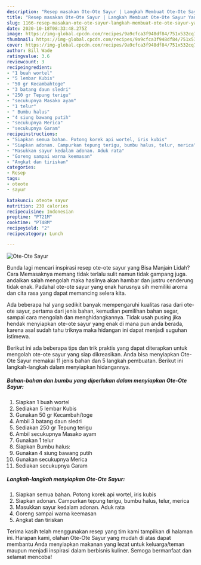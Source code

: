 ```yaml
---
description: "Resep masakan Ote-Ote Sayur | Langkah Membuat Ote-Ote Sayur Yang Menggugah Selera"
title: "Resep masakan Ote-Ote Sayur | Langkah Membuat Ote-Ote Sayur Yang Menggugah Selera"
slug: 1166-resep-masakan-ote-ote-sayur-langkah-membuat-ote-ote-sayur-yang-menggugah-selera
date: 2020-10-18T08:33:48.275Z
image: https://img-global.cpcdn.com/recipes/9a9cfca3f948df84/751x532cq70/ote-ote-sayur-foto-resep-utama.jpg
thumbnail: https://img-global.cpcdn.com/recipes/9a9cfca3f948df84/751x532cq70/ote-ote-sayur-foto-resep-utama.jpg
cover: https://img-global.cpcdn.com/recipes/9a9cfca3f948df84/751x532cq70/ote-ote-sayur-foto-resep-utama.jpg
author: Bill Wade
ratingvalue: 3.6
reviewcount: 3
recipeingredient:
- "1 buah wortel"
- "5 lembar Kubis"
- "50 gr Kecambahtoge"
- "3 batang daun sledri"
- "250 gr Tepung terigu"
- "secukupnya Masako ayam"
- "1 telur"
- " Bumbu halus"
- "4 siung bawang putih"
- "secukupnya Merica"
- "secukupnya Garam"
recipeinstructions:
- "Siapkan semua bahan. Potong korek api wortel, iris kubis"
- "Siapkan adonan. Campurkan tepung terigu, bumbu halus, telur, merica"
- "Masukkan sayur kedalam adonan. Aduk rata"
- "Goreng sampai warna keemasan"
- "Angkat dan tiriskan"
categories:
- Resep
tags:
- oteote
- sayur

katakunci: oteote sayur 
nutrition: 230 calories
recipecuisine: Indonesian
preptime: "PT21M"
cooktime: "PT48M"
recipeyield: "2"
recipecategory: Lunch

---
```



![Ote-Ote Sayur](https://img-global.cpcdn.com/recipes/9a9cfca3f948df84/751x532cq70/ote-ote-sayur-foto-resep-utama.jpg)

Bunda lagi mencari inspirasi resep ote-ote sayur yang Bisa Manjain Lidah? Cara Memasaknya memang tidak terlalu sulit namun tidak gampang juga. andaikan salah mengolah maka hasilnya akan hambar dan justru cenderung tidak enak. Padahal ote-ote sayur yang enak harusnya sih memiliki aroma dan cita rasa yang dapat memancing selera kita.

Ada beberapa hal yang sedikit banyak mempengaruhi kualitas rasa dari ote-ote sayur, pertama dari jenis bahan, kemudian pemilihan bahan segar, sampai cara mengolah dan menghidangkannya. Tidak usah pusing jika hendak menyiapkan ote-ote sayur yang enak di mana pun anda berada, karena asal sudah tahu triknya maka hidangan ini dapat menjadi suguhan istimewa.




Berikut ini ada beberapa tips dan trik praktis yang dapat diterapkan untuk mengolah ote-ote sayur yang siap dikreasikan. Anda bisa menyiapkan Ote-Ote Sayur memakai 11 jenis bahan dan 5 langkah pembuatan. Berikut ini langkah-langkah dalam menyiapkan hidangannya.

<!--inarticleads1-->

##### Bahan-bahan dan bumbu yang diperlukan dalam menyiapkan Ote-Ote Sayur:

1. Siapkan 1 buah wortel
1. Sediakan 5 lembar Kubis
1. Gunakan 50 gr Kecambah/toge
1. Ambil 3 batang daun sledri
1. Sediakan 250 gr Tepung terigu
1. Ambil secukupnya Masako ayam
1. Gunakan 1 telur
1. Siapkan  Bumbu halus:
1. Gunakan 4 siung bawang putih
1. Gunakan secukupnya Merica
1. Sediakan secukupnya Garam




<!--inarticleads2-->

##### Langkah-langkah menyiapkan Ote-Ote Sayur:

1. Siapkan semua bahan. Potong korek api wortel, iris kubis
1. Siapkan adonan. Campurkan tepung terigu, bumbu halus, telur, merica
1. Masukkan sayur kedalam adonan. Aduk rata
1. Goreng sampai warna keemasan
1. Angkat dan tiriskan




Terima kasih telah menggunakan resep yang tim kami tampilkan di halaman ini. Harapan kami, olahan Ote-Ote Sayur yang mudah di atas dapat membantu Anda menyiapkan makanan yang lezat untuk keluarga/teman maupun menjadi inspirasi dalam berbisnis kuliner. Semoga bermanfaat dan selamat mencoba!
